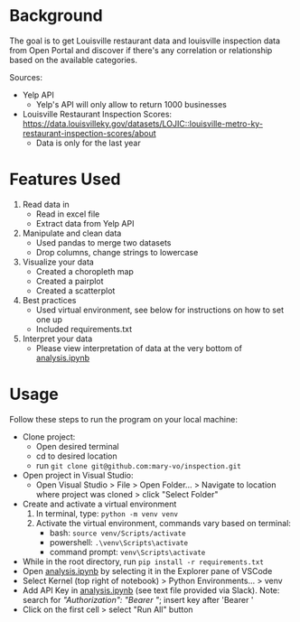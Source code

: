 # Background
The goal is to get Louisville restaurant data and louisville inspection data from Open Portal and discover if there's any correlation or relationship based on the available categories.

Sources:
 - Yelp API 
    - Yelp's API will only allow to return 1000 businesses
 - Louisville Restaurant Inspection Scores: https://data.louisvilleky.gov/datasets/LOJIC::louisville-metro-ky-restaurant-inspection-scores/about
    - Data is only for the last year


# Features Used

1. Read data in
   * Read in excel file
   * Extract data from Yelp API
2. Manipulate and clean data
   * Used pandas to merge two datasets
   * Drop columns, change strings to lowercase
3. Visualize your data
   * Created a choropleth map
   * Created a pairplot
   * Created a scatterplot
4. Best practices
   * Used virtual environment, see below for instructions on how to set one up
   * Included requirements.txt
5. Interpret your data
   * Please view interpretation of data at the very bottom of [analysis.ipynb](analysis.ipynb) 

# Usage

Follow these steps to run the program on your local machine:
* Clone project:
  * Open desired terminal
  * cd to desired location
  * run `git clone git@github.com:mary-vo/inspection.git`
* Open project in Visual Studio:
  * Open Visual Studio > File > Open Folder... > Navigate to location where project was cloned > click "Select Folder"
* Create and activate a virtual environment
  1. In terminal, type: `python -m venv venv`
  2. Activate the virtual environment, commands vary based on terminal:
     * bash: `source venv/Scripts/activate`
     * powershell: `.\venv\Scripts\activate`
     * command prompt: `venv\Scripts\activate`
* While in the root directory, run `pip install -r requirements.txt`
* Open [analysis.ipynb](analysis.ipynb) by selecting it in the Explorer pane of VSCode
* Select Kernel (top right of notebook) > Python Environments... > venv
* Add API Key in [analysis.ipynb](analysis.ipynb) (see text file provided via Slack). Note: search for *"Authorization": "Bearer "*; insert key after 'Bearer '
* Click on the first cell > select "Run All" button